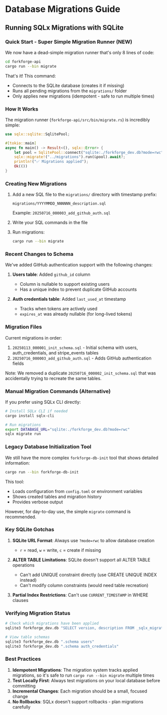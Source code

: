 # Database Migrations Guide

## Running SQLx Migrations with SQLite

### Quick Start - Super Simple Migration Runner (NEW)

We now have a dead-simple migration runner that's only 8 lines of code:

```bash
cd forkforge-api
cargo run --bin migrate
```

That's it! This command:

- Connects to the SQLite database (creates it if missing)
- Runs all pending migrations from the `migrations/` folder
- Only applies new migrations (idempotent - safe to run multiple times)

### How It Works

The migration runner (`forkforge-api/src/bin/migrate.rs`) is incredibly simple:

```rust
use sqlx::sqlite::SqlitePool;

#[tokio::main]
async fn main() -> Result<(), sqlx::Error> {
    let pool = SqlitePool::connect("sqlite:./forkforge_dev.db?mode=rwc").await?;
    sqlx::migrate!("../migrations").run(&pool).await?;
    println!("✅ Migrations applied");
    Ok(())
}
```

### Creating New Migrations

1. Add a new SQL file to the `migrations/` directory with timestamp prefix:

   ```
   migrations/YYYYMMDD_NNNNNN_description.sql
   ```

   Example: `20250716_000003_add_github_auth.sql`

2. Write your SQL commands in the file

3. Run migrations:

   ```bash
   cargo run --bin migrate
   ```

### Recent Changes to Schema

We've added GitHub authentication support with the following changes:

1. **Users table**: Added `github_id` column
   - Column is nullable to support existing users
   - Has a unique index to prevent duplicate GitHub accounts

2. **Auth credentials table**: Added `last_used_at` timestamp
   - Tracks when tokens are actively used
   - `expires_at` was already nullable (for long-lived tokens)

### Migration Files

Current migrations in order:

1. `20250113_000001_init_schema.sql` - Initial schema with users, auth_credentials, and stripe_events tables
2. `20250716_000003_add_github_auth.sql` - Adds GitHub authentication fields

Note: We removed a duplicate `20250716_000002_init_schema.sql` that was accidentally trying to recreate the same tables.

### Manual Migration Commands (Alternative)

If you prefer using SQLx CLI directly:

```bash
# Install SQLx CLI if needed
cargo install sqlx-cli

# Run migrations
export DATABASE_URL="sqlite:./forkforge_dev.db?mode=rwc"
sqlx migrate run
```

### Legacy Database Initialization Tool

We still have the more complex `forkforge-db-init` tool that shows detailed information:

```bash
cargo run --bin forkforge-db-init
```

This tool:

- Loads configuration from `config.toml` or environment variables
- Shows created tables and migration history
- Provides verbose output

However, for day-to-day use, the simple `migrate` command is recommended.

### Key SQLite Gotchas

1. **SQLite URL Format**: Always use `?mode=rwc` to allow database creation
   - `r` = read, `w` = write, `c` = create if missing

2. **ALTER TABLE Limitations**: SQLite doesn't support all ALTER TABLE operations
   - Can't add UNIQUE constraint directly (use CREATE UNIQUE INDEX instead)
   - Can't modify column constraints (would need table recreation)

3. **Partial Index Restrictions**: Can't use `CURRENT_TIMESTAMP` in WHERE clauses

### Verifying Migration Status

```bash
# Check which migrations have been applied
sqlite3 forkforge_dev.db "SELECT version, description FROM _sqlx_migrations;"

# View table schemas
sqlite3 forkforge_dev.db ".schema users"
sqlite3 forkforge_dev.db ".schema auth_credentials"
```

### Best Practices

1. **Idempotent Migrations**: The migration system tracks applied migrations, so it's safe to run `cargo run --bin migrate` multiple times
2. **Test Locally First**: Always test migrations on your local database before committing
3. **Incremental Changes**: Each migration should be a small, focused change
4. **No Rollbacks**: SQLx doesn't support rollbacks - plan migrations carefully


